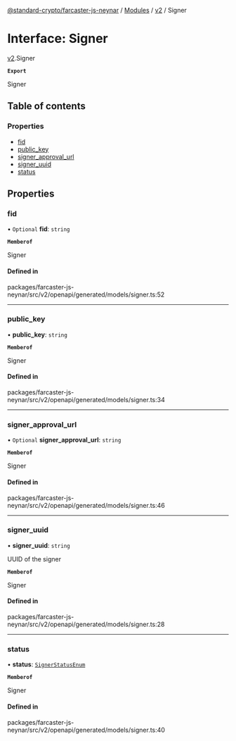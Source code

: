 [@standard-crypto/farcaster-js-neynar](../README.md) / [Modules](../modules.md) / [v2](../modules/v2.md) / Signer

# Interface: Signer

[v2](../modules/v2.md).Signer

**`Export`**

Signer

## Table of contents

### Properties

- [fid](v2.Signer.md#fid)
- [public\_key](v2.Signer.md#public_key)
- [signer\_approval\_url](v2.Signer.md#signer_approval_url)
- [signer\_uuid](v2.Signer.md#signer_uuid)
- [status](v2.Signer.md#status)

## Properties

### fid

• `Optional` **fid**: `string`

**`Memberof`**

Signer

#### Defined in

packages/farcaster-js-neynar/src/v2/openapi/generated/models/signer.ts:52

___

### public\_key

• **public\_key**: `string`

**`Memberof`**

Signer

#### Defined in

packages/farcaster-js-neynar/src/v2/openapi/generated/models/signer.ts:34

___

### signer\_approval\_url

• `Optional` **signer\_approval\_url**: `string`

**`Memberof`**

Signer

#### Defined in

packages/farcaster-js-neynar/src/v2/openapi/generated/models/signer.ts:46

___

### signer\_uuid

• **signer\_uuid**: `string`

UUID of the signer

**`Memberof`**

Signer

#### Defined in

packages/farcaster-js-neynar/src/v2/openapi/generated/models/signer.ts:28

___

### status

• **status**: [`SignerStatusEnum`](../enums/v2.SignerStatusEnum.md)

**`Memberof`**

Signer

#### Defined in

packages/farcaster-js-neynar/src/v2/openapi/generated/models/signer.ts:40
